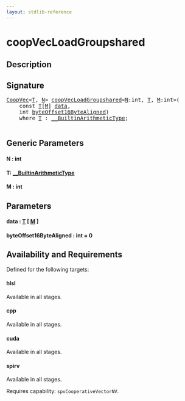 ```yaml
---
layout: stdlib-reference
---
```


# coopVecLoadGroupshared

## Description





## Signature 

<pre>
<a href="../types/coopvec-04/index.html" class="code_type">CoopVec</a>&lt;<a href="coopvecloadgroupshared-47b.html#typeparam-T" class="code_type">T</a>, <a href="coopvecloadgroupshared-47b.html#decl-N" class="code_var">N</a>&gt; <a href="coopvecloadgroupshared-47b.html">coopVecLoadGroupshared</a>&lt;<a href="coopvecloadgroupshared-47b.html#decl-N" class="code_var">N</a>:<span class="code_keyword">int</span>, <a href="coopvecloadgroupshared-47b.html#typeparam-T" class="code_type">T</a>, <a href="coopvecloadgroupshared-47b.html#decl-M" class="code_var">M</a>:<span class="code_keyword">int</span>&gt;(
    <span class="code_keyword">const</span> <a href="coopvecloadgroupshared-47b.html#typeparam-T" class="code_type">T</a>[<a href="coopvecloadgroupshared-47b.html#decl-M" class="code_var">M</a>] <a href="coopvecloadgroupshared-47b.html#decl-data" class="code_param">data</a>,
    <span class="code_keyword">int</span> <a href="coopvecloadgroupshared-47b.html#decl-byteOffset16ByteAligned" class="code_param">byteOffset16ByteAligned</a>)
    <span class='code_keyword'>where</span> <a href="coopvecloadgroupshared-47b.html#typeparam-T" class="code_type">T</a> : <a href="../interfaces/0_builtinarithmetictype-029j/index.html" class="code_type">__BuiltinArithmeticType</a>;

</pre>

## Generic Parameters

####  <a id="decl-N"></a>N  : int
####  <a id="typeparam-T"></a>T: [\_\_BuiltinArithmeticType](../interfaces/0_builtinarithmetictype-029j/index)
####  <a id="decl-M"></a>M  : int

## Parameters

####  <a id="decl-data"></a>data  : [T](coopvecloadgroupshared-47b#typeparam-T) \[ [M](coopvecloadgroupshared-47b#decl-M) \]
####  <a id="decl-byteOffset16ByteAligned"></a>byteOffset16ByteAligned  : int = 0

## Availability and Requirements

Defined for the following targets:

#### hlsl
Available in all stages.

#### cpp
Available in all stages.

#### cuda
Available in all stages.

#### spirv
Available in all stages.

Requires capability: `spvCooperativeVectorNV`.


